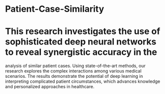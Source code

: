 # Patient-Case-Similarity
# This research investigates the use of sophisticated deep neural networks to reveal synergistic accuracy in the 
analysis of similar patient cases. Using state-of-the-art methods, our research explores the complex interactions 
among various medical scenarios. The results demonstrate the potential of deep learning in interpreting 
complicated patient circumstances, which advances knowledge and personalized approaches in healthcare.
